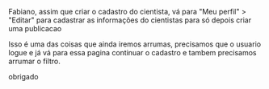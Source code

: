 Fabiano, assim que criar o cadastro do cientista, vá para "Meu perfil" > "Editar" para cadastrar as informações do 
cientistas para só depois criar uma publicacao

Isso é uma das coisas que ainda iremos arrumas, precisamos que o usuario logue e já vá para essa pagina continuar o 
cadastro e tambem precisamos arrumar o filtro.

obrigado
